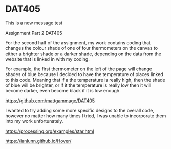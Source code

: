 # DAT405
This is a new message
test

Assignment Part 2 DAT405

For the second half of the assignment, my work contains coding that changes the colour shade of one of four thermometers on the canvas to either a brighter shade or a darker shade, depending on the data from the website that is linked in with my coding.

For example, the first thermometer on the left of the page will change shades of blue because I decided to have the temperature of places linked to this code. Meaning that if a the temperature is really high, then the shade of blue will be brighter, or if it the temperature is really low then it will become darker, even become black if it is low enough.

https://github.com/mattgammage/DAT405


I wanted to try adding some more specific designs to the overall code, however no matter how many times I tried, I was unable to incorporate them into my work unfortunately.

https://processing.org/examples/star.html

https://ianlunn.github.io/Hover/
